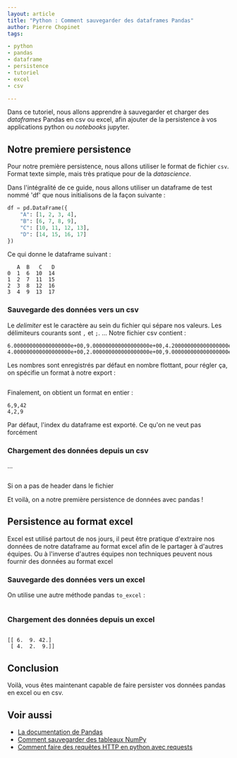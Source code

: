 ```yaml
---
layout: article
title: "Python : Comment sauvegarder des dataframes Pandas"
author: Pierre Chopinet
tags:

- python
- pandas
- dataframe
- persistence
- tutoriel
- excel
- csv

---
```


Dans ce tutoriel, nous allons apprendre à sauvegarder et charger des _dataframes_ Pandas en csv ou excel, afin
ajouter de la persistence à vos applications python ou _notebooks_ jupyter. <!--more-->

## Notre premiere persistence

Pour notre première persistence, nous allons utiliser le format de fichier `csv`. Format texte simple, mais très
pratique pour de la _datascience_.

Dans l'intégralité de ce guide, nous allons utiliser un dataframe de test nommé 'df' que nous initialisons de la façon
suivante :

```python
df = pd.DataFrame({
    "A": [1, 2, 3, 4],
    "B": [6, 7, 8, 9],
    "C": [10, 11, 12, 13],
    "D": [14, 15, 16, 17]
})
```

Ce qui donne le dataframe suivant :

```
   A  B   C   D
0  1  6  10  14
1  2  7  11  15
2  3  8  12  16
3  4  9  13  17
```

### Sauvegarde des données vers un csv



Le _delimiter_ est le caractère au sein du fichier qui sépare nos valeurs. Les
délimiteurs courants sont `,` et `;`.
...
Notre fichier csv contient :

```
6.000000000000000000e+00,9.000000000000000000e+00,4.200000000000000000e+01
4.000000000000000000e+00,2.000000000000000000e+00,9.000000000000000000e+00
```

Les nombres sont enregistrés par défaut en nombre flottant, pour régler ça, on
spécifie un format à notre export :

```python

```

Finalement, on obtient un format en entier :

```
6,9,42
4,2,9
```

Par défaut, l'index du dataframe est exporté. Ce qu'on ne veut pas forcément

### Chargement des données depuis un csv

...

```python

```

Si on a pas de header dans le fichier

Et voilà, on a notre première persistence de données avec pandas !

## Persistence au format excel

Excel est utilisé partout de nos jours, il peut être pratique d'extraire nos données de notre dataframe au format excel
afin de le partager à d'autres équipes.
Ou à l'inverse d'autres équipes non techniques peuvent nous fournir des données au format excel

### Sauvegarde des données vers un excel

On utilise une autre méthode pandas `to_excel` :

```python

```

### Chargement des données depuis un excel

```python


```

```
[[ 6.  9. 42.]
 [ 4.  2.  9.]]
```

## Conclusion

Voilà, vous êtes maintenant capable de faire persister vos données pandas en excel ou en csv.

## Voir aussi

- [La documentation de Pandas](https://pandas.pydata.org/docs/)
- [Comment sauvegarder des tableaux NumPy](https://blog.jaaj.dev/2022/01/25/Comment-sauvegarder-un-tableau-numpy.html)
- [Comment faire des requêtes HTTP en python avec requests](https://blog.jaaj.dev/2020/05/22/Comment-faire-des-requetes-http-en-python-avec-requests.html)
